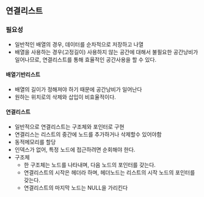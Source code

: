 ## 연결리스트 
### 필요성 
  * 일반적인 배열의 경우, 데이터를 순차적으로 저장하고 나열
  * 배열을 사용하는 경우(고정길이) 사용하지 않는 공간에 대해서 불필요한 공간낭비가 일어나므로, 연결리스트를 통해 효율적인 공간사용을 할 수 있다. 
#### 배열기반리스트
  * 배열의 길이가 정해져야 하기 때문에 공간낭비가 일어난다
  * 원하는 위치로의 삭제와 삽입이 비효율적이다.
#### 연결리스트 
  * 일반적으로 연결리스트는 구조체와 포인터로 구현 
  * 연결리스는 리스트의 중간에 노드를 추가하거나 삭제할수 있어야함
  * 동적메모리를 할당
  * 인덱스가 없어, 특정 노드에 접근하려면 순회해야 한다.
  * 구조체 
    + 한 구조체는 노드를 나타내며, 다음 노드의 포인터를 갖는다. 
    + 연결리스트의 시작은 헤더라 하며, 헤더노드는 리스트의 시작 노드의 포인터를 갖는다. 
    + 연결리스트의 마지막 노드는 NULL을 가리킨다